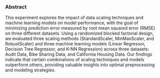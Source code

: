 ### Abstract
This experiment explores the impact of data scaling techniques and machine learning models on model
performance, with the goal of minimizing prediction error measured by root mean squared error (RMSE)
on three different datasets. Using a randomized blocked factorial design, we evaluated three scaling
methods (StandardScaler, MinMaxScaler, and RobustScaler) and three machine learning models (Linear
Regressor, Decision Tree Regressor, and K-NN Regression) across three datasets: Audit Data, Bike
Sharing Data, and California Housing Data. Our findings indicate that certain combinations of scaling
techniques and models outperform others, providing valuable insights into optimal preprocessing and
modeling strategies.
